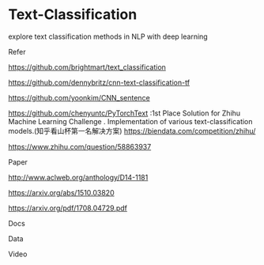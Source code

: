 # Text-Classification
explore text classification methods in NLP with deep learning


Refer

https://github.com/brightmart/text_classification 

https://github.com/dennybritz/cnn-text-classification-tf

https://github.com/yoonkim/CNN_sentence

https://github.com/chenyuntc/PyTorchText :1st Place Solution for Zhihu Machine Learning Challenge . Implementation of various text-classification models.(知乎看山杯第一名解决方案) https://biendata.com/competition/zhihu/

https://www.zhihu.com/question/58863937


Paper

http://www.aclweb.org/anthology/D14-1181

https://arxiv.org/abs/1510.03820

https://arxiv.org/pdf/1708.04729.pdf

Docs


Data

Video


